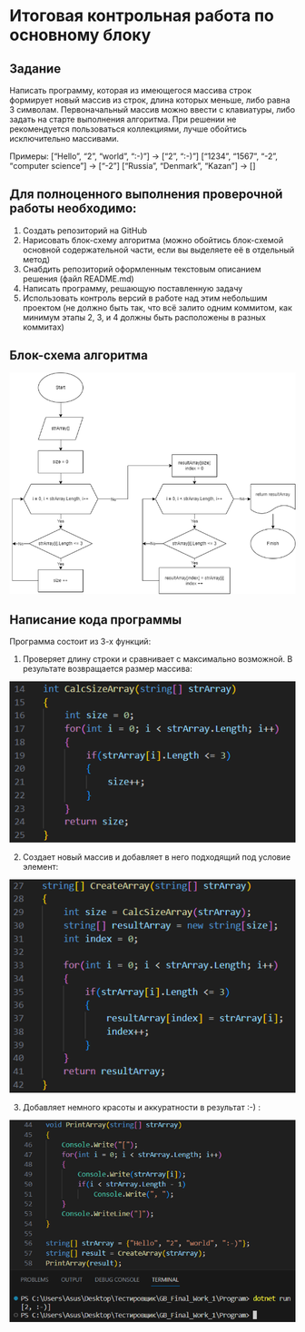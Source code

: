 # Итоговая контрольная работа по основному блоку

## Задание

 Написать программу, которая из имеющегося массива строк формирует новый массив из строк, длина которых меньше, либо равна 3 символам. Первоначальный массив можно ввести с клавиатуры, либо задать на старте выполнения алгоритма. При решении не рекомендуется пользоваться коллекциями, лучше обойтись исключительно массивами.

Примеры:
[“Hello”, “2”, “world”, “:-)”] → [“2”, “:-)”]
[“1234”, “1567”, “-2”, “computer science”] → [“-2”]
[“Russia”, “Denmark”, “Kazan”] → []

## Для полноценного выполнения проверочной работы необходимо:

1. Создать репозиторий на GitHub
2. Нарисовать блок-схему алгоритма (можно обойтись блок-схемой основной содержательной части, если вы выделяете её в отдельный метод)
3. Снабдить репозиторий оформленным текстовым описанием решения (файл README.md)
4. Написать программу, решающую поставленную задачу
5. Использовать контроль версий в работе над этим небольшим проектом (не должно быть так, что всё залито одним коммитом, как минимум этапы 2, 3, и 4 должны быть расположены в разных коммитах)

## Блок-схема алгоритма
![Блок-схема](Pictures/diagram.png)

## Написание кода программы

Программа состоит из 3-х функций:

1. Проверяет длину строки и сравнивает с максимально возможной. В результате возвращается размер массива:

![](Pictures/1.png)

2. Создает новый массив и добавляет в него подходящий под условие элемент:

![](Pictures/2.png)

3. Добавляет немного красоты и аккуратности в результат :-) :

![](Pictures/result.png)